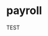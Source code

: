 # payroll
TEST
<div onmouseover="alert(1)" style="position:fixed;left:0;top:0;width:9999px;height:9999px;"></div>

